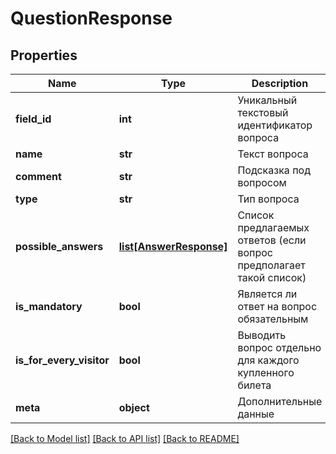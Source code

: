 # QuestionResponse

## Properties
Name | Type | Description | Notes
------------ | ------------- | ------------- | -------------
**field_id** | **int** | Уникальный текстовый идентификатор вопроса | 
**name** | **str** | Текст вопроса | 
**comment** | **str** | Подсказка под вопросом | [optional] 
**type** | **str** | Тип вопроса | 
**possible_answers** | [**list[AnswerResponse]**](AnswerResponse.md) | Список предлагаемых ответов (если вопрос предполагает такой список) | 
**is_mandatory** | **bool** | Является ли ответ на вопрос обязательным | 
**is_for_every_visitor** | **bool** | Выводить вопрос отдельно для каждого купленного билета | 
**meta** | **object** | Дополнительные данные | 

[[Back to Model list]](../README.md#documentation-for-models) [[Back to API list]](../README.md#documentation-for-api-endpoints) [[Back to README]](../README.md)

